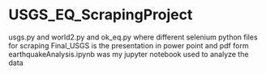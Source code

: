 # USGS_EQ_ScrapingProject
usgs.py and world2.py and ok_eq.py where different selenium python files for scraping
Final_USGS is the presentation in power point and pdf form
earthquakeAnalysis.ipynb was my jupyter notebook used to analyze the data
